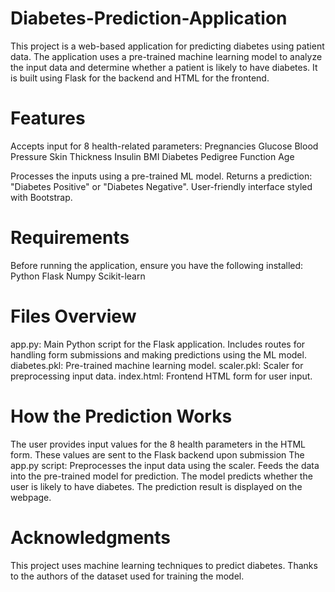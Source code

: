 # Diabetes-Prediction-Application
This project is a web-based application for predicting diabetes using patient data. The application uses a pre-trained machine learning model to analyze the input data and determine whether a patient is likely to have diabetes. It is built using Flask for the backend and HTML for the frontend.

# Features
Accepts input for 8 health-related parameters:
Pregnancies
Glucose
Blood Pressure
Skin Thickness
Insulin
BMI
Diabetes Pedigree Function
Age

  Processes the inputs using a pre-trained ML model.
  Returns a prediction: "Diabetes Positive" or "Diabetes Negative".
  User-friendly interface styled with Bootstrap.

# Requirements
Before running the application, ensure you have the following installed:
Python
Flask
Numpy
Scikit-learn

# Files Overview

app.py: Main Python script for the Flask application. Includes routes for handling form submissions and making predictions using the ML model.
diabetes.pkl: Pre-trained machine learning model.
scaler.pkl: Scaler for preprocessing input data.
index.html: Frontend HTML form for user input.

# How the Prediction Works

The user provides input values for the 8 health parameters in the HTML form.
These values are sent to the Flask backend upon submission
The app.py script:
                    Preprocesses the input data using the scaler.
                    Feeds the data into the pre-trained model for prediction.
                    The model predicts whether the user is likely to have diabetes.
                    The prediction result is displayed on the webpage.

# Acknowledgments

This project uses machine learning techniques to predict diabetes.
Thanks to the authors of the dataset used for training the model.
